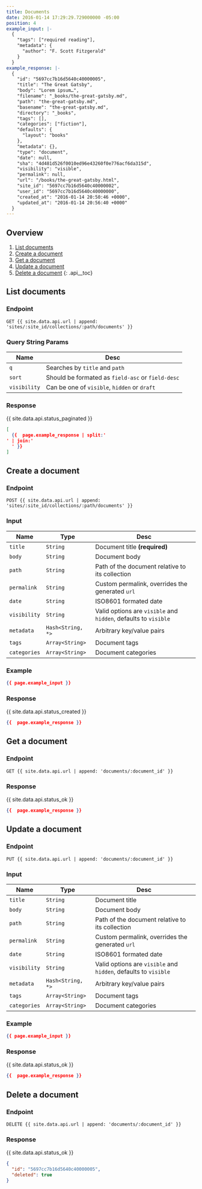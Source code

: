 ```yaml
---
title: Documents
date: 2016-01-14 17:29:29.729000000 -05:00
position: 4
example_input: |-
  {
    "tags": ["required reading"],
    "metadata": {
      "author": "F. Scott Fitzgerald"
    }
  }
example_response: |-
  {
    "id": "5697cc7b16d5640c40000005",
    "title": "The Great Gatsby",
    "body": "Lorem ipsum…",
    "filename": "_books/the-great-gatsby.md",
    "path": "the-great-gatsby.md",
    "basename": "the-great-gatsby.md",
    "directory": "_books",
    "tags": [],
    "categories": ["fiction"],
    "defaults": {
      "layout": "books"
    },
    "metadata": {},
    "type": "document",
    "date": null,
    "sha": "4d481d526f0010ed96e43260f0e776acf6da315d",
    "visibility": "visible",
    "permalink": null,
    "url": "/books/the-great-gatsby.html",
    "site_id": "5697cc7b16d5640c40000002",
    "user_id": "5697cc7b16d5640c40000000",
    "created_at": "2016-01-14 20:50:46 +0000",
    "updated_at": "2016-01-14 20:56:40 +0000"
  }
---
```


## Overview

1. [List documents](#list-documents)
1. [Create a document](#create-a-document)
1. [Get a document](#get-a-document)
1. [Update a document](#update-a-document)
1. [Delete a document](#delete-a-document)
{: .api__toc}




## List documents

### Endpoint

~~~
GET {{ site.data.api.url | append: 'sites/:site_id/collections/:path/documents' }}
~~~

### Query String Params

| Name | Desc |
|------|------|
| `q`  | Searches by `title` and `path` |
| `sort` | Should be formated as `field-asc` or `field-desc` |
| `visibility` | Can be one of `visible`, `hidden` or `draft` |

### Response

{{ site.data.api.status_paginated }}
~~~ json
[
  {{  page.example_response | split:'
' | join:'
  ' }}
]
~~~


## Create a document

### Endpoint

~~~
POST {{ site.data.api.url | append: 'sites/:site_id/collections/:path/documents' }}
~~~

### Input

| Name | Type | Desc |
|------|------|------|
| `title` | `String` | Document title **(required)** |
| `body` | `String` | Document body |
| `path` | `String` | Path of the document relative to its collection |
| `permalink` | `String` | Custom permalink, overrides the generated `url` |
| `date` | `String` | ISO8601 formated date |
| `visibility` | `String` | Valid options are `visible` and `hidden`, defaults to `visible` |
| `metadata` | `Hash<String, *>` | Arbitrary key/value pairs |
| `tags` | `Array<String>` | Document tags |
| `categories` | `Array<String>` | Document categories |

### Example

~~~ json
{{ page.example_input }}
~~~


### Response

{{ site.data.api.status_created }}
~~~ json
{{  page.example_response }}
~~~




## Get a document

### Endpoint

~~~
GET {{ site.data.api.url | append: 'documents/:document_id' }}
~~~

### Response

{{ site.data.api.status_ok }}
~~~ json
{{  page.example_response }}
~~~




## Update a document

### Endpoint

~~~
PUT {{ site.data.api.url | append: 'documents/:document_id' }}
~~~

### Input

| Name | Type | Desc |
|------|------|------|
| `title` | `String` | Document title |
| `body` | `String` | Document body |
| `path` | `String` | Path of the document relative to its collection |
| `permalink` | `String` | Custom permalink, overrides the generated `url` |
| `date` | `String` | ISO8601 formated date |
| `visibility` | `String` | Valid options are `visible` and `hidden`, defaults to `visible` |
| `metadata` | `Hash<String, *>` | Arbitrary key/value pairs |
| `tags` | `Array<String>` | Document tags |
| `categories` | `Array<String>` | Document categories |

### Example

~~~ json
{{ page.example_input }}
~~~

### Response

{{ site.data.api.status_ok }}
~~~ json
{{  page.example_response }}
~~~





## Delete a document

### Endpoint

~~~
DELETE {{ site.data.api.url | append: 'documents/:document_id' }}
~~~

### Response

{{ site.data.api.status_ok }}
~~~ json
{
  "id": "5697cc7b16d5640c40000005",
  "deleted": true
}
~~~
